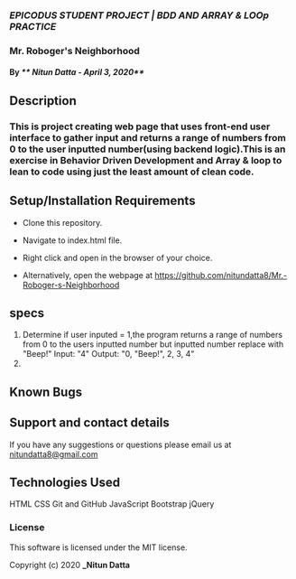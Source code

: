 ### _EPICODUS STUDENT PROJECT | BDD AND ARRAY & LOOp PRACTICE_
 ### Mr. Roboger's Neighborhood

#### By  _** Nitun Datta - April 3, 2020**_

## Description

### This is project creating web page that uses front-end user interface to gather input and returns a range of numbers from 0 to the user inputted number(using backend logic).This is an exercise in Behavior Driven Development and Array & loop to lean to code using just the least amount of clean code.  

## Setup/Installation Requirements

* Clone this repository.
* Navigate to index.html file.
* Right click and open in the browser of your choice.

* Alternatively, open the webpage at https://github.com/nitundatta8/Mr.-Roboger-s-Neighborhood


## specs

1. Determine if user inputed = 1,the program returns a range of numbers from 0 to the users    inputted number but inputted number replace with "Beep!"
   Input: "4"
   Output: "0, "Beep!", 2, 3, 4"
2.    
## Known Bugs



## Support and contact details

If you have any suggestions or questions please email us at nitundatta8@gmail.com

## Technologies Used

HTML
CSS
Git and GitHub
JavaScript
Bootstrap
jQuery

### License

This software is licensed under the MIT license.

Copyright (c) 2020 **_Nitun Datta**